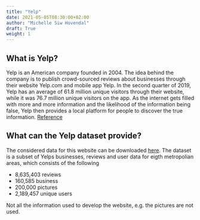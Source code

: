 ```yaml
---
title: "Yelp"
date: 2021-05-05T08:30:00+02:00
author: "Michelle Siw Hovendal"
draft: True
weight: 1
---
```


## What is Yelp?

Yelp is an American company founded in 2004. The idea behind the company is to publish 
crowd-sourced reviews about businesses through their website Yelp.com and mobile app Yelp.
In the second quarter of 2019, Yelp has an average of 61.8 million unique visitors through
their website, while it was 76.7 million unique visitors on the app. As the internet gets 
filled with more and more information and the likelihood of the information being false, 
Yelp then provides a local platform for people to discover the true information. 
[Reference](https://www.yelp-press.com/company/fast-facts/default.aspx)  


## What can the Yelp dataset provide?
The considered data for this website can be downloaded [here](https://www.yelp.com/dataset).
The dataset is a subset of Yelps businesses, reviews and user data for eigth metropolian areas,
which consists of the following
* 8,635,403 reviews
* 160,585 business
* 200,000 pictures
* 2,189,457 unique users

Not all the information used to develop the website, e.g. the pictures are not used.